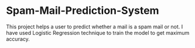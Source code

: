 # Spam-Mail-Prediction-System

This project helps a user to predict whether a mail is a spam mail or not.
I have used Logistic Regression technique to train the model to get maximum accuracy.
